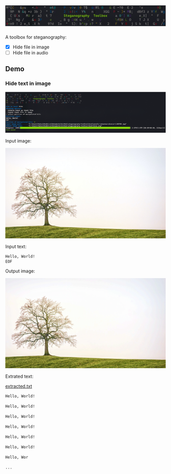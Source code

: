 
# ![Stenography Toolbox](img/title_big.png)

A toolbox for steganography:

- [x] Hide file in image
- [ ] Hide file in audio

## Demo

### Hide text in image

![usage hide](img/usage_hide.png)

Input image:

![input image](test/pexels-johannes-plenio-1146706.jpg)

Input text:

```
Hello, World!
EOF
```

Output image:

![output image](test/tree.png)

Extrated text:

[extracted.txt](test/extracted.txt)

```
Hello, World!

Hello, World!

Hello, World!

Hello, World!

Hello, World!

Hello, World!

Hello, Wor

...
```
